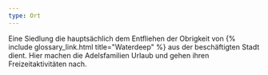 ```yaml
---
type: Ort
---
```


Eine Siedlung die hauptsächlich dem Entfliehen der Obrigkeit von {% include glossary_link.html title="Waterdeep" %} aus der beschäftigten Stadt dient.
Hier machen die Adelsfamilien Urlaub und gehen ihren Freizeitaktivitäten nach.
